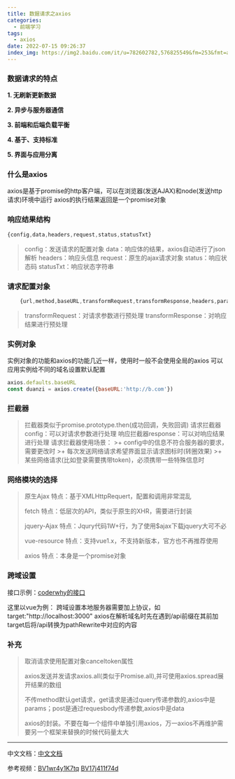 ```yaml
---
title: 数据请求之axios
categories:
  - 前端学习
tags:
  - axios
date: 2022-07-15 09:26:37
index_img: https://img2.baidu.com/it/u=782602782,576825549&fm=253&fmt=auto&app=138&f=JPEG?w=1000&h=500
---
```


### 数据请求的特点
**1. 无刷新更新数据**

**2. 异步与服务器通信**

**3. 前端和后端负载平衡**

**4. 基于、支持标准**

**5. 界面与应用分离**

### 什么是axios
axios是基于promise的http客户端，可以在浏览器(发送AJAX)和node(发送http请求)环境中运行
axios的执行结果返回是一个promise对象

### 响应结果结构
```javascript
{config,data,headers,request,status,statusTxt}
```
>config：发送请求的配置对象
>data：响应体的结果，axios自动进行了json解析
>headers：响应头信息
>request：原生的ajax请求对象
>status：响应状态码
>statusTxt：响应状态字符串

### 请求配置对象
```javascript
    {url,method,baseURL,transformRequest,transformResponse,headers,params}
```
>transformRequest：对请求参数进行预处理
>transformResponse：对响应结果进行预处理

### 实例对象
实例对象的功能和axios的功能几近一样，使用时一般不会使用全局的axios
可以应用实例给不同的域名设置默认配置
```javascript
axios.defaults.baseURL
const duanzi = axios.create({baseURL:'http://b.com'})
```
    
### 拦截器
>拦截器类似于promise.prototype.then(成功回调，失败回调)
>请求拦截器config：可以对请求参数进行处理
>响应拦截器response：可以对响应结果进行处理
>请求拦截器使用场景：
    >+   config中的信息不符合服务器的要求，需要更改时
    >+   每次发送网络请求希望界面显示请求图标时(转圈效果)
    >+   某些网络请求(比如登录需要携带token)，必须携带一些特殊信息时

### 网络模块的选择
>原生Ajax
>特点：基于XMLHttpRequert，配置和调用非常混乱
>
>fetch
>特点：低层次的API，类似于原生的XHR，需要进行封装
>
>jquery-Ajax
>特点：Jqury代码1W+行，为了使用$ajax下载jquery大可不必
>
>vue-resource
>特点：支持vue1.x，不支持新版本，官方也不再推荐使用
>
>axios
>特点：本身是一个promise对象

### 跨域设置
接口示例：[coderwhy的接口](http://123.207.32.32:8000/home/multidata)

这里以vue为例：
跨域设置本地服务器需要加上协议，如target:"http://localhost:3000"
axios在解析域名时先在遇到/api前缀在其前加target后将/api转换为pathRewrite中对应的内容

### 补充
>取消请求使用配置对象canceltoken属性
>
>axios发送并发请求axios.all(类似于Promise.all),并可使用axios.spread展开结果的数组
>
>不传method默认get请求，get请求是通过query传递参数的,axios中是params；post是通过requesbody传递参数,axios中是data
>
>axios的封装。不要在每一个组件中单独引用axios，万一axios不再维护需要另一个框架来替换的时候代码量太大

---
中文文档：[中文文档](http://www.axios-js.com/zh-cn/docs/)

参考视频：[BV1wr4y1K7tq](https://www.bilibili.com/video/BV1wr4y1K7tq?spm_id_from=333.999.0.0)   [BV17j411f74d](https://www.bilibili.com/video/BV17j411f74d?p=141)